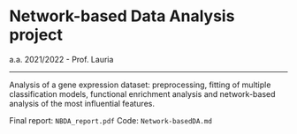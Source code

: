 # Network-based Data Analysis project
a.a. 2021/2022 - Prof. Lauria

***

Analysis of a gene expression dataset: preprocessing, fitting of multiple classification models, functional enrichment analysis and network-based analysis of the most influential features.

Final report: `NBDA_report.pdf`
Code: `Network-basedDA.md`
